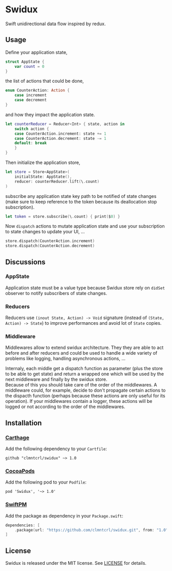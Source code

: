 # Swidux

Swift unidirectional data flow inspired by redux.

## Usage

Define your application state,

```swift
struct AppState {
    var count = 0
}
```

the list of actions that could be done,

```swift
enum CounterAction: Action {
    case increment
    case decrement
}
```

and how they impact the application state.

```swift
let counterReducer = Reducer<Int> { state, action in
    switch action {
    case CounterAction.increment: state += 1
    case CounterAction.decrement: state -= 1
    default: break
    }
}
```

Then initialize the application store,

```swift
let store = Store<AppState>(
    initialState: AppState(),
    reducer: counterReducer.lift(\.count)
)
```

subscribe any application state key path to be notified of state changes (make sure to keep reference to the token because its deallocation stop subscription).

```swift
let token = store.subscribe(\.count) { print($0) }
```

Now `dispatch` actions to mutate application state and use your subscription to state changes to update your UI, ...

```swift
store.dispatch(CounterAction.increment)
store.dispatch(CounterAction.decrement)
```

## Discussions

### AppState

Application state must be a value type because Swidux store rely on `didSet` observer to notify subscribers of state changes.

### Reducers

Reducers use `(inout State, Action) -> Void` signature (instead of `(State, Action) -> State`) to improve performances and avoid lot of `State` copies.

### Middleware

Middlewares allow to extend swidux architecture. They they are able to act before and after reducers and could be used to handle a wide variety of problems like logging, handling asynchronous actions, ...

Internaly, each middle get a dispatch function as parameter (plus the store to be able to get state) and return a wrapped one which will be used by the next middleware and finally by the swidux store.
<br />Because of this you should take care of the order of the middlewares. A middleware could, for example, decide to don't propagate certain actions to the dispacth function (perhaps because these actions are only useful for its operation). If your middlewares contain a logger, these actions will be logged or not according to the order of the middlewares.

## Installation

### [Carthage](https://github.com/Carthage/Carthage)

Add the following dependency to your `Cartfile`:

```
github "clmntcrl/swidux" ~> 1.0
```

### [CocoaPods](https://cocoapods.org)

Add the following pod to your `Podfile`:

```
pod 'Swidux', '~> 1.0'
```

### [SwiftPM](https://github.com/apple/swift-package-manager)

Add the package as dependency in your `Package.swift`:

```swift
dependencies: [
    .package(url: "https://github.com/clmntcrl/swidux.git", from: "1.0"),
]
```

## License

Swidux is released under the MIT license. See [LICENSE](LICENSE) for details.
